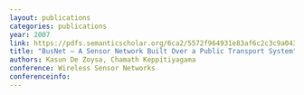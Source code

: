 ```yaml
---
layout: publications
categories: publications 
year: 2007
link: https://pdfs.semanticscholar.org/6ca2/5572f964931e83af6c2c3c9a043e6f0cb7ad.pdf#page=15
title: "BusNet – A Sensor Network Built Over a Public Transport System"
authors: Kasun De Zoysa, Chamath Keppitiyagama
conference: Wireless Sensor Networks
conferenceinfo: 
---
```

